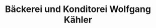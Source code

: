 ---
title: "Bäckerei und Konditorei Wolfgang Kähler"
url: /hamburg/baeckerei-und-konditorei-wolfgang-kaehler/
shop: Bäckerei
---